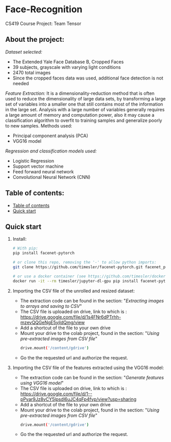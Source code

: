 # Face-Recognition
CS419 Course Project: Team Tensor

## About the project:
*Dataset selected:*
* The Extended Yale Face Database B, Cropped Faces
* 39 subjects, grayscale with varying light conditions
* 2470 total images
* Since the cropped faces data was used, additional face detection is not needed

*Feature Extraction:* It is a dimensionality-reduction method that is often used to reduce the dimensionality of large data sets, by transforming a large set of variables into a smaller one that still contains most of the information in the large set. Analysis with a large number of variables generally requires a large amount of memory and computation power, also it may cause a classification algorithm to overfit to training samples and generalize poorly to new samples. Methods used:
* Principal component analysis (PCA)
* VGG16 model

*Regression and classification models used:*
* Logistic Regression
* Support vector machine
* Feed forward neural network
* Convolutional Neural Network (CNN)




## Table of contents:
* [Table of contents](#table-of-contents)
* [Quick start](#quick-start)


## Quick start

1. Install:
    
    ```bash
    # With pip:
    pip install facenet-pytorch
    
    # or clone this repo, removing the '-' to allow python imports:
    git clone https://github.com/timesler/facenet-pytorch.git facenet_pytorch
    
    # or use a docker container (see https://github.com/timesler/docker-jupyter-dl-gpu):
    docker run -it --rm timesler/jupyter-dl-gpu pip install facenet-pytorch && ipython
    ```
    
2. Importing the CSV file of the unrolled and resized dataset:
   
   * The extraction code can be found in the section: "*Extracting images to arrays and saving to CSV*"
   * The CSV file is uploaded on drive, link to which is : https://drive.google.com/file/d/1s4FNr6dPTrhh-mzevQQGeNgE5yjldQmg/view
   * Add a shortcut of the file to your own drive
   * Mount your drive to the colab project, found in the section: "*Using pre-extracted images from CSV file*"
        ```bash
        drive.mount('/content/gdrive')
        ```
   * Go the the requested url and authorize the request.

    
3. Importing the CSV file of the features extracted using the VGG16 model:
   
   * The extraction code can be found in the section: "*Generate features using VGG16 model*"
   * The CSV file is uploaded on drive, link to which is : https://drive.google.com/file/d/1--pPvar9Jz8vCY5lpsdl6uJC4qFp4fvp/view?usp=sharing
   * Add a shortcut of the file to your own drive
   * Mount your drive to the colab project, found in the section: "*Using pre-extracted images from CSV file*"
        ```bash
        drive.mount('/content/gdrive')
        ```
   * Go the the requested url and authorize the request.
        
